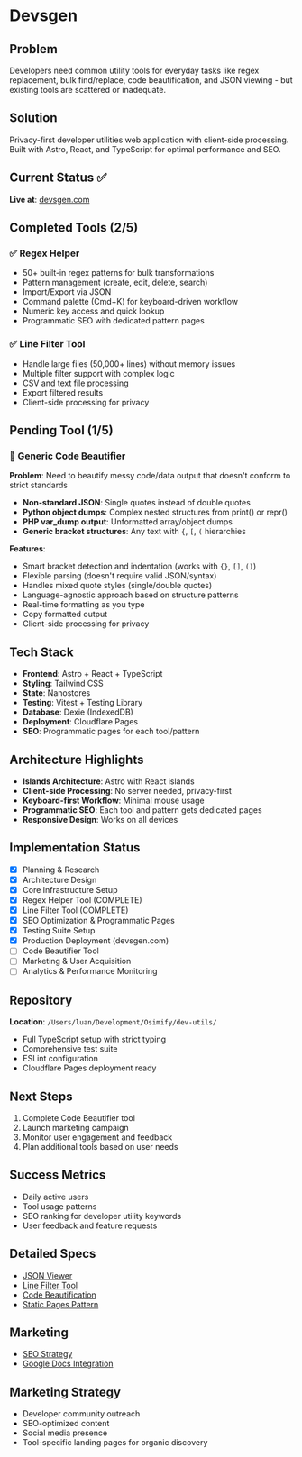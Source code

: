 # Devsgen

## Problem
Developers need common utility tools for everyday tasks like regex replacement, bulk find/replace, code beautification, and JSON viewing - but existing tools are scattered or inadequate.

## Solution  
Privacy-first developer utilities web application with client-side processing. Built with Astro, React, and TypeScript for optimal performance and SEO.

## Current Status ✅
**Live at**: [devsgen.com](https://devsgen.com)

## Completed Tools (2/5)
### ✅ Regex Helper
- 50+ built-in regex patterns for bulk transformations
- Pattern management (create, edit, delete, search)
- Import/Export via JSON
- Command palette (Cmd+K) for keyboard-driven workflow
- Numeric key access and quick lookup
- Programmatic SEO with dedicated pattern pages

### ✅ Line Filter Tool  
- Handle large files (50,000+ lines) without memory issues
- Multiple filter support with complex logic
- CSV and text file processing
- Export filtered results
- Client-side processing for privacy

## Pending Tool (1/5)
### 🚧 Generic Code Beautifier
**Problem**: Need to beautify messy code/data output that doesn't conform to strict standards
- **Non-standard JSON**: Single quotes instead of double quotes
- **Python object dumps**: Complex nested structures from print() or repr()
- **PHP var_dump output**: Unformatted array/object dumps
- **Generic bracket structures**: Any text with `{`, `[`, `(` hierarchies

**Features**:
- Smart bracket detection and indentation (works with `{}`, `[]`, `()`)
- Flexible parsing (doesn't require valid JSON/syntax)
- Handles mixed quote styles (single/double quotes)
- Language-agnostic approach based on structure patterns
- Real-time formatting as you type
- Copy formatted output
- Client-side processing for privacy

## Tech Stack
- **Frontend**: Astro + React + TypeScript
- **Styling**: Tailwind CSS  
- **State**: Nanostores
- **Testing**: Vitest + Testing Library
- **Database**: Dexie (IndexedDB)
- **Deployment**: Cloudflare Pages
- **SEO**: Programmatic pages for each tool/pattern

## Architecture Highlights
- **Islands Architecture**: Astro with React islands
- **Client-side Processing**: No server needed, privacy-first
- **Keyboard-first Workflow**: Minimal mouse usage
- **Programmatic SEO**: Each tool and pattern gets dedicated pages
- **Responsive Design**: Works on all devices

## Implementation Status
- [x] Planning & Research
- [x] Architecture Design
- [x] Core Infrastructure Setup
- [x] Regex Helper Tool (COMPLETE)
- [x] Line Filter Tool (COMPLETE)  
- [x] SEO Optimization & Programmatic Pages
- [x] Testing Suite Setup
- [x] Production Deployment (devsgen.com)
- [ ] Code Beautifier Tool
- [ ] Marketing & User Acquisition
- [ ] Analytics & Performance Monitoring

## Repository
**Location**: `/Users/luan/Development/Osimify/dev-utils/`
- Full TypeScript setup with strict typing
- Comprehensive test suite
- ESLint configuration
- Cloudflare Pages deployment ready

## Next Steps
1. Complete Code Beautifier tool
2. Launch marketing campaign
3. Monitor user engagement and feedback
4. Plan additional tools based on user needs

## Success Metrics
- Daily active users
- Tool usage patterns
- SEO ranking for developer utility keywords
- User feedback and feature requests

## Detailed Specs
- [JSON Viewer](./features/json-viewer/)
- [Line Filter Tool](./features/line_filter/)  
- [Code Beautification](./tech/beautify.md)
- [Static Pages Pattern](./features/pattern_static_papges.md)

## Marketing
- [SEO Strategy](./seo_strategry.md)
- [Google Docs Integration](./google-docs/report.md)

## Marketing Strategy
- Developer community outreach
- SEO-optimized content
- Social media presence
- Tool-specific landing pages for organic discovery